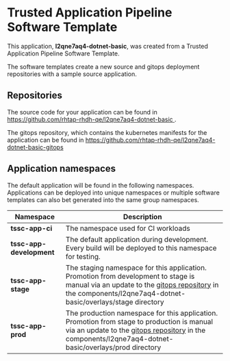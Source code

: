 # Trusted Application Pipeline Software Template

This application, **l2qne7aq4-dotnet-basic**, was created from a Trusted Application Pipeline Software Template.

The software templates create a new source and gitops deployment repositories with a sample source application. 

## Repositories

The source code for your application can be found in [https://github.com/rhtap-rhdh-qe/l2qne7aq4-dotnet-basic ](https://github.com/rhtap-rhdh-qe/l2qne7aq4-dotnet-basic ).
 
The gitops repository, which contains the kubernetes manifests for the application can be found in 
[https://github.com/rhtap-rhdh-qe/l2qne7aq4-dotnet-basic-gitops ](https://github.com/rhtap-rhdh-qe/l2qne7aq4-dotnet-basic-gitops ) 

## Application namespaces 

The default application will be found in the following namespaces. Applications can be deployed into unique namespaces or multiple software templates can also bet generated into the same group namespaces.  

|  Namespace   |  Description   |  
| -------- | -------- |
| **tssc-app-ci** | The namespace used for CI workloads |
| **tssc-app-development** | The default application during development. Every build will be deployed to this namespace for testing. |
| **tssc-app-stage** | The staging namespace for this application. Promotion from development to stage is manual via an update to the [gitops repository](https://github.com/rhtap-rhdh-qe/l2qne7aq4-dotnet-basic-gitops ) in the components/l2qne7aq4-dotnet-basic/overlays/stage directory |
| **tssc-app-prod** | The production namespace for this application. Promotion from stage to production is manual via an update to the [gitops repository](https://github.com/rhtap-rhdh-qe/l2qne7aq4-dotnet-basic-gitops ) in the components/l2qne7aq4-dotnet-basic/overlays/prod directory |